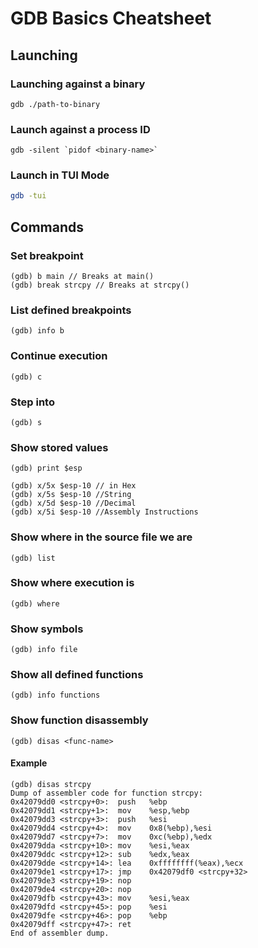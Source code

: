 # GDB Basics Cheatsheet


## Launching

### Launching against a binary
```shell
gdb ./path-to-binary
```

### Launch against a process ID
```
gdb -silent `pidof <binary-name>`
```

### Launch in TUI Mode
```bash
gdb -tui
```

## Commands

### Set breakpoint
```text
(gdb) b main // Breaks at main()
(gdb) break strcpy // Breaks at strcpy()
```

### List defined breakpoints
```text
(gdb) info b
```

### Continue execution
```text
(gdb) c
```

### Step into
```text
(gdb) s
```

### Show stored values
```text
(gdb) print $esp

(gdb) x/5x $esp-10 // in Hex
(gdb) x/5s $esp-10 //String
(gdb) x/5d $esp-10 //Decimal
(gdb) x/5i $esp-10 //Assembly Instructions
```

### Show where in the source file we are
```text
(gdb) list
```

### Show where execution is
```text
(gdb) where
```

### Show symbols
```text
(gdb) info file
```

### Show all defined functions
```text
(gdb) info functions
```

### Show function disassembly
```text
(gdb) disas <func-name>
```
#### Example
```text
(gdb) disas strcpy
Dump of assembler code for function strcpy:
0x42079dd0 <strcpy+0>:  push   %ebp
0x42079dd1 <strcpy+1>:  mov    %esp,%ebp
0x42079dd3 <strcpy+3>:  push   %esi
0x42079dd4 <strcpy+4>:  mov    0x8(%ebp),%esi
0x42079dd7 <strcpy+7>:  mov    0xc(%ebp),%edx
0x42079dda <strcpy+10>: mov    %esi,%eax
0x42079ddc <strcpy+12>: sub    %edx,%eax
0x42079dde <strcpy+14>: lea    0xffffffff(%eax),%ecx
0x42079de1 <strcpy+17>: jmp    0x42079df0 <strcpy+32>
0x42079de3 <strcpy+19>: nop
0x42079de4 <strcpy+20>: nop
0x42079dfb <strcpy+43>: mov    %esi,%eax
0x42079dfd <strcpy+45>: pop    %esi
0x42079dfe <strcpy+46>: pop    %ebp
0x42079dff <strcpy+47>: ret
End of assembler dump.
```

